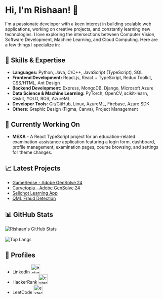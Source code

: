 # Hi, I'm Rishaan! 👋

I'm a passionate developer with a keen interest in building scalable web applications, working on creative projects, and constantly learning new technologies. I love exploring the intersections between Computer Vision, Software Development, Machine Learning, and Cloud Computing. Here are a few things I specialize in:

## 🚀 Skills & Expertise
- **Languages:** Python, Java, C/C++, JavaScript (TypeScript), SQL
- **Frontend Development:** React.js, React + TypeScript, Redux Toolkit, CSS/HTML, Ant Design
- **Backend Development:** Express, MongoDB, Django, Microsoft Azure
- **Data Science & Machine Learning:** PyTorch, OpenCV, scikit-learn, Qiskit, YOLO, ROS, AzureML
- **Developer Tools:** Git/GitHub, Linux, AzureML, Firebase, Azure SDK
- **Others:** Graphic Design (Figma, Canva), Project Management

## 🌱 Currently Working On
- **MEXA** - A React TypeScript project for an education-related examination-assistance application featuring a login form, dashboard, profile management, examination pages, course browsing, and settings for theme changes.

## 📈 Latest Projects
- [GameSense - Adobe GenSolve 24](https://github.com/rishn/Adobe-GenSolve-Finale)
- [Curvetopia - Adobe GenSolve 24](https://github.com/rishn/Adobe-GenSolve-Curvetopia)
- [Selichot Learning App](https://github.com/rishn/Selichot)
- [QML Fraud Detection](https://github.com/rishn/QML-Fraud-Detection)

## 📊 GitHub Stats
![Rishaan's GitHub Stats](https://github-readme-stats.vercel.app/api?username=rishn&show_icons=true&hide_title=true&count_private=true&hide=issues,contribs,prs,stars&hide_border=true&theme=radical&hide_rank=true)</br></br>
![Top Langs](https://github-readme-stats.vercel.app/api/top-langs/?username=rishn&layout=donut&bg_color=141321&text_color=a9fef7&hide_border=true&title_color=ffffff&exclude_repo=QML-Fraud-Detection,HW_2024_Test,Adobe-GenSolve-Curvetopia)

## 💬 Profiles
- LinkedIn [<img width="30" height="30" src="https://img.icons8.com/?size=100&id=xuvGCOXi8Wyg&format=png&color=000000" alt="external-level-up-your-coding-skills-and-quickly-land-a-job-logo-shadow-tal-revivo"/>](https://www.linkedin.com/in/rishaanjacob)
- HackerRank [<img width="30" height="30" src="https://img.icons8.com/?size=100&id=OUPsEPLKIebZ&format=png&color=2ec866" alt="external-level-up-your-coding-skills-and-quickly-land-a-job-logo-shadow-tal-revivo"/>](https://www.hackerrank.com/rishaan)
- LeetCode [<img width="30" height="30" src="https://img.icons8.com/external-tal-revivo-shadow-tal-revivo/24/external-level-up-your-coding-skills-and-quickly-land-a-job-logo-shadow-tal-revivo.png" alt="external-level-up-your-coding-skills-and-quickly-land-a-job-logo-shadow-tal-revivo"/>](https://leetcode.com/u/rshaan)
